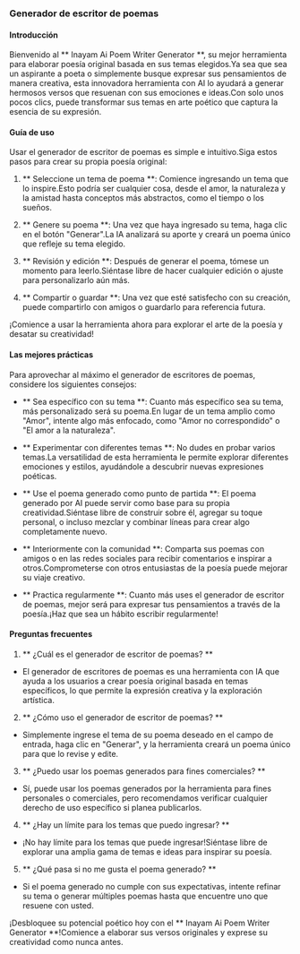 ### Generador de escritor de poemas

#### Introducción
Bienvenido al ** Inayam Ai Poem Writer Generator **, su mejor herramienta para elaborar poesía original basada en sus temas elegidos.Ya sea que sea un aspirante a poeta o simplemente busque expresar sus pensamientos de manera creativa, esta innovadora herramienta con AI lo ayudará a generar hermosos versos que resuenan con sus emociones e ideas.Con solo unos pocos clics, puede transformar sus temas en arte poético que captura la esencia de su expresión.

#### Guía de uso
Usar el generador de escritor de poemas es simple e intuitivo.Siga estos pasos para crear su propia poesía original:

1. ** Seleccione un tema de poema **: Comience ingresando un tema que lo inspire.Esto podría ser cualquier cosa, desde el amor, la naturaleza y la amistad hasta conceptos más abstractos, como el tiempo o los sueños.

2. ** Genere su poema **: Una vez que haya ingresado su tema, haga clic en el botón "Generar".La IA analizará su aporte y creará un poema único que refleje su tema elegido.

3. ** Revisión y edición **: Después de generar el poema, tómese un momento para leerlo.Siéntase libre de hacer cualquier edición o ajuste para personalizarlo aún más.

4. ** Compartir o guardar **: Una vez que esté satisfecho con su creación, puede compartirlo con amigos o guardarlo para referencia futura.

¡Comience a usar la herramienta ahora para explorar el arte de la poesía y desatar su creatividad!

#### Las mejores prácticas
Para aprovechar al máximo el generador de escritores de poemas, considere los siguientes consejos:

- ** Sea específico con su tema **: Cuanto más específico sea su tema, más personalizado será su poema.En lugar de un tema amplio como "Amor", intente algo más enfocado, como "Amor no correspondido" o "El amor a la naturaleza".

- ** Experimentar con diferentes temas **: No dudes en probar varios temas.La versatilidad de esta herramienta le permite explorar diferentes emociones y estilos, ayudándole a descubrir nuevas expresiones poéticas.

- ** Use el poema generado como punto de partida **: El poema generado por AI puede servir como base para su propia creatividad.Siéntase libre de construir sobre él, agregar su toque personal, o incluso mezclar y combinar líneas para crear algo completamente nuevo.

- ** Interiormente con la comunidad **: Comparta sus poemas con amigos o en las redes sociales para recibir comentarios e inspirar a otros.Comprometerse con otros entusiastas de la poesía puede mejorar su viaje creativo.

- ** Practica regularmente **: Cuanto más uses el generador de escritor de poemas, mejor será para expresar tus pensamientos a través de la poesía.¡Haz que sea un hábito escribir regularmente!

#### Preguntas frecuentes

1. ** ¿Cuál es el generador de escritor de poemas? **
- El generador de escritores de poemas es una herramienta con IA que ayuda a los usuarios a crear poesía original basada en temas específicos, lo que permite la expresión creativa y la exploración artística.

2. ** ¿Cómo uso el generador de escritor de poemas? **
- Simplemente ingrese el tema de su poema deseado en el campo de entrada, haga clic en "Generar", y la herramienta creará un poema único para que lo revise y edite.

3. ** ¿Puedo usar los poemas generados para fines comerciales? **
- Sí, puede usar los poemas generados por la herramienta para fines personales o comerciales, pero recomendamos verificar cualquier derecho de uso específico si planea publicarlos.

4. ** ¿Hay un límite para los temas que puedo ingresar? **
- ¡No hay límite para los temas que puede ingresar!Siéntase libre de explorar una amplia gama de temas e ideas para inspirar su poesía.

5. ** ¿Qué pasa si no me gusta el poema generado? **
- Si el poema generado no cumple con sus expectativas, intente refinar su tema o generar múltiples poemas hasta que encuentre uno que resuene con usted.

¡Desbloquee su potencial poético hoy con el ** Inayam Ai Poem Writer Generator **!Comience a elaborar sus versos originales y exprese su creatividad como nunca antes.